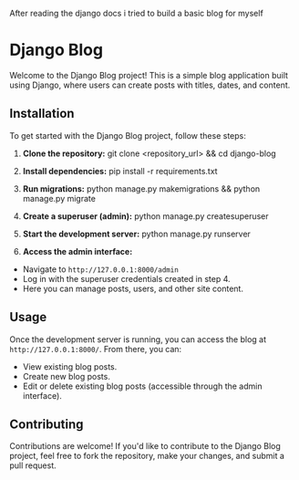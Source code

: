 After reading the django docs i tried to build a basic blog for myself

# Django Blog

Welcome to the Django Blog project! This is a simple blog application built using Django, where users can create posts with titles, dates, and content.

## Installation

To get started with the Django Blog project, follow these steps:

1. **Clone the repository:**
git clone <repository_url> && cd django-blog


2. **Install dependencies:**
pip install -r requirements.txt


3. **Run migrations:**
python manage.py makemigrations &&
python manage.py migrate


4. **Create a superuser (admin):**
python manage.py createsuperuser


5. **Start the development server:**
python manage.py runserver


6. **Access the admin interface:**
- Navigate to `http://127.0.0.1:8000/admin`
- Log in with the superuser credentials created in step 4.
- Here you can manage posts, users, and other site content.

## Usage

Once the development server is running, you can access the blog at `http://127.0.0.1:8000/`. From there, you can:

- View existing blog posts.
- Create new blog posts.
- Edit or delete existing blog posts (accessible through the admin interface).

## Contributing

Contributions are welcome! If you'd like to contribute to the Django Blog project, feel free to fork the repository, make your changes, and submit a pull request.

